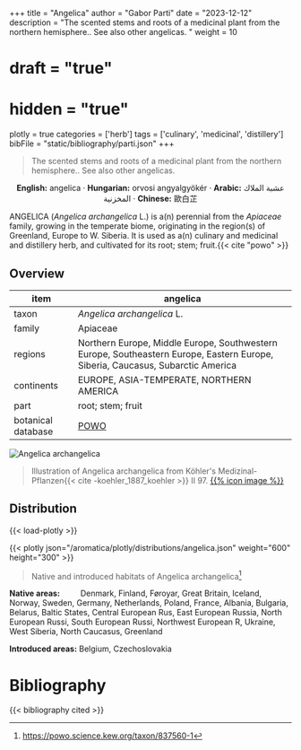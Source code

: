 +++
title = "Angelica"
author = "Gabor Parti"
date = "2023-12-12"
description = "The scented stems and roots of a medicinal plant from the northern hemisphere.. See also other angelicas. "
weight = 10
# draft = "true"
# hidden = "true"
plotly = true
categories = ['herb']
tags = ['culinary', 'medicinal', 'distillery']
bibFile = "static/bibliography/parti.json"
+++

>The scented stems and roots of a medicinal plant from the northern hemisphere.. See also other angelicas.  [<i class="fab fa-wikipedia-w"></i>](https://en.wikipedia.org/wiki/Angelica_archangelica)

<center>

**English:** angelica · **Hungarian:** orvosi angyalgyökér · **Arabic:** <span class="arabic-text" dir="rtl">عشبة الملاك المخزنية</span> · **Chinese:** <span class="traditional-chinese-text">歐白芷</span>

</center>

ANGELICA (*Angelica archangelica* L.) is a(n) perennial from the *Apiaceae* family, growing in the temperate biome, originating in the region(s) of Greenland, Europe to W. Siberia. It is used as a(n) culinary and medicinal and distillery herb, and cultivated for its root; stem; fruit.{{< cite "powo" >}}

## Overview

|       item       |                                                           angelica                                                           |
|------------------|------------------------------------------------------------------------------------------------------------------------------|
|       taxon      |                                                  *Angelica archangelica* L.                                                  |
|      family      |                                                           Apiaceae                                                           |
|      regions     |Northern Europe, Middle Europe, Southwestern Europe, Southeastern Europe, Eastern Europe, Siberia, Caucasus, Subarctic America|
|    continents    |                                           EUROPE, ASIA-TEMPERATE, NORTHERN AMERICA                                           |
|       part       |                                                       root; stem; fruit                                                      |
|botanical database|                                      [POWO](https://powo.science.kew.org/taxon/837560-1)                                     |

![Angelica archangelica](/images/illustrations/angelica.png?width=40rem "Illustration of Angelica archangelica from Köhler's Medizinal-Pflanzen")

>Illustration of Angelica archangelica from Köhler's Medizinal-Pflanzen{{< cite -koehler_1887_koehler >}} II 97. [{{% icon image %}}](https://www.biodiversitylibrary.org/item/10837#page/537/mode/1up)

## Distribution

{{< load-plotly >}}

{{< plotly json="/aromatica/plotly/distributions/angelica.json" weight="600" height="300" >}}

>Native and introduced habitats of Angelica archangelica[^powo]

[^powo]: https://powo.science.kew.org/taxon/837560-1

<p style="text-align:left;">

**Native areas:** &ensp; &ensp; &ensp; Denmark, Finland, Føroyar, Great Britain, Iceland, Norway, Sweden, Germany, Netherlands, Poland, France, Albania, Bulgaria, Belarus, Baltic States, Central European Rus, East European Russia, North European Russi, South European Russi, Northwest European R, Ukraine, West Siberia, North Caucasus, Greenland

**Introduced areas:** Belgium, Czechoslovakia

</p>



# Bibliography

{{< bibliography cited >}}

